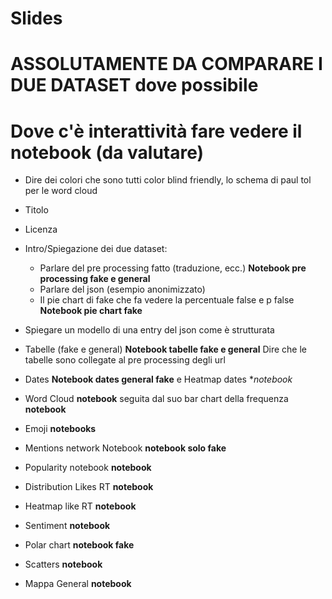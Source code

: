 # Slides

# ASSOLUTAMENTE DA COMPARARE I DUE DATASET dove possibile

# Dove c'è interattività fare vedere il notebook (da valutare)

- Dire dei colori che sono tutti color blind friendly, lo schema di paul tol per le word cloud
- Titolo
- Licenza
- Intro/Spiegazione dei due dataset:
    - Parlare del pre processing fatto (traduzione, ecc.) **Notebook pre processing fake e general**
    - Parlare del json (esempio anonimizzato)
    - Il pie chart di fake che fa vedere la percentuale false e p false **Notebook pie chart fake**
- Spiegare un modello di una entry del json come è strutturata
- Tabelle (fake e general) **Notebook tabelle fake e general** Dire che le tabelle sono collegate al pre processing degli url
- Dates **Notebook dates general fake** e Heatmap dates **notebook* 
- Word Cloud **notebook** seguita dal suo bar chart della frequenza **notebook**
- Emoji **notebooks**

- Mentions network Notebook **notebook solo fake**

- Popularity notebook **notebook**
- Distribution Likes RT **notebook**
- Heatmap like RT **notebook**

- Sentiment **notebook**

- Polar chart **notebook fake**

- Scatters **notebook**

- Mappa General **notebook**